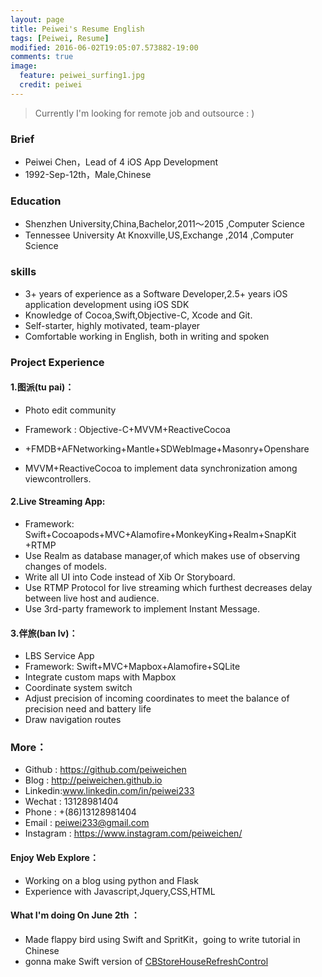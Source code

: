 ```yaml
---
layout: page
title: Peiwei's Resume English
tags: [Peiwei, Resume]
modified: 2016-06-02T19:05:07.573882-19:00
comments: true
image:
  feature: peiwei_surfing1.jpg
  credit: peiwei
---
```



> Currently I'm looking for remote job and outsource : )

 
### Brief	
* Peiwei Chen，Lead of 4 iOS App Development
* 1992-Sep-12th，Male,Chinese

### Education
* Shenzhen University,China,Bachelor,2011～2015 ,Computer Science
* Tennessee University At Knoxville,US,Exchange ,2014 ,Computer Science

### skills
* 3+ years of experience as a Software Developer,2.5+ years iOS application development using iOS SDK
* 	Knowledge of Cocoa,Swift,Objective-C, Xcode and Git.
* 	Self-starter, highly motivated, team-player
* 	Comfortable working in English, both in writing and spoken
	
	
### Project Experience  

#### 1.图派(tu pai)：
* Photo edit community
* Framework : Objective-C+MVVM+ReactiveCocoa
* +FMDB+AFNetworking+Mantle+SDWebImage+Masonry+Openshare

* MVVM+ReactiveCocoa to implement data synchronization among viewcontrollers.

#### 2.Live Streaming App: 
* Framework: Swift+Cocoapods+MVC+Alamofire+MonkeyKing+Realm+SnapKit +RTMP
* Use Realm as database manager,of which makes use of observing changes of models.
* Write all UI into Code instead of Xib Or Storyboard.
* Use RTMP Protocol for live streaming which furthest decreases delay between live host and audience.
* Use 3rd-party framework to implement Instant Message.


#### 3.伴旅(ban lv)：
* LBS Service App
* Framework: Swift+MVC+Mapbox+Alamofire+SQLite
* Integrate custom maps with Mapbox
* Coordinate system switch
* Adjust precision of incoming coordinates  to meet the balance of precision need and battery life
* Draw navigation routes



### More：

* Github  : https://github.com/peiweichen
* Blog       :  http://peiweichen.github.io
* Linkedin:www.linkedin.com/in/peiwei233
* Wechat : 13128981404
* Phone   : +(86)13128981404
* Email    : peiwei233@gmail.com
* Instagram : https://www.instagram.com/peiweichen/




#### Enjoy Web Explore：
* Working on a blog using python and Flask
* Experience with Javascript,Jquery,CSS,HTML

#### What I'm doing On June 2th ：
* Made flappy bird using Swift and SpritKit，going to write tutorial in Chinese
* gonna make Swift version of <a markdown="0" href="https://github.com/coolbeet/CBStoreHouseRefreshControl">CBStoreHouseRefreshControl</a>


